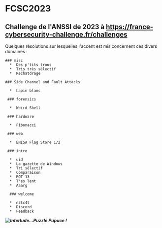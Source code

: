 # FCSC2023
## Challenge de l'ANSSI de 2023 à https://france-cybersecurity-challenge.fr/challenges

Quelques résolutions sur lesquelles l'accent est mis concernent ces divers domaines :

    ### misc
      *  Des p'tits trous
      *  Tris très sélectif
      *  Rechatdrage

    ### Side Channel and Fault Attacks

      *  Lapin blanc
 
     ### forensics

      *  Weird Shell     
       
     ### hardware

      *  Fibonacci
      
     ### web

      *  ENISA Flag Store 1/2
      
     ### intro

      *  uid
      *  La gazette de Windows
      *  Tri sélectif
      *  Comparaison
      *  ROT 13
      *  T'es lent
      *  Aaarg
      
      ### welcome

      *  n3tc4t
      *  Discord
      *  Feedback
***![Interlude...Puzzle Pupuce !](https://github.com/JackeOLantern/FCSC2023/issues/1)***
